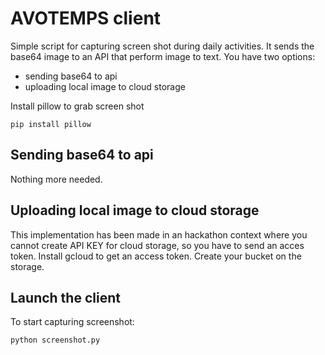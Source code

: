 # AVOTEMPS client
Simple script for capturing screen shot during daily activities. It sends the base64 image to an API that perform image to text.
You have two options:
* sending base64 to api
* uploading local image to cloud storage   

Install pillow to grab screen shot
```
pip install pillow
```
## Sending base64 to api
Nothing more needed.

## Uploading local image to cloud storage
This implementation has been made in an hackathon context where you cannot create API KEY for cloud storage, so you have to send an acces token. 
Install gcloud to get an access token.
Create your bucket on the storage.

## Launch the client
To start capturing screenshot:
```
python screenshot.py
```